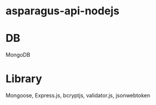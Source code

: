 # asparagus-api-nodejs

# DB
MongoDB

# Library
Mongoose, Express.js, bcryptjs, validator.js, jsonwebtoken
